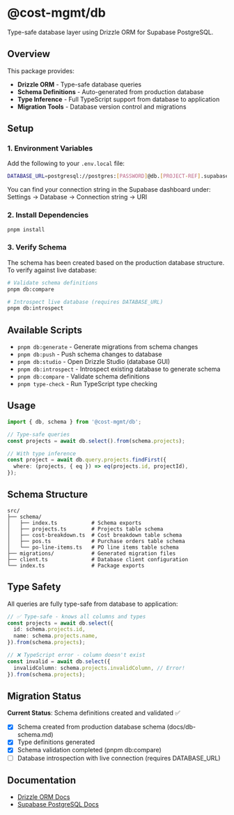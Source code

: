 # @cost-mgmt/db

Type-safe database layer using Drizzle ORM for Supabase PostgreSQL.

## Overview

This package provides:
- **Drizzle ORM** - Type-safe database queries
- **Schema Definitions** - Auto-generated from production database
- **Type Inference** - Full TypeScript support from database to application
- **Migration Tools** - Database version control and migrations

## Setup

### 1. Environment Variables

Add the following to your `.env.local` file:

```bash
DATABASE_URL=postgresql://postgres:[PASSWORD]@db.[PROJECT-REF].supabase.co:5432/postgres
```

You can find your connection string in the Supabase dashboard under:
Settings → Database → Connection string → URI

### 2. Install Dependencies

```bash
pnpm install
```

### 3. Verify Schema

The schema has been created based on the production database structure.
To verify against live database:

```bash
# Validate schema definitions
pnpm db:compare

# Introspect live database (requires DATABASE_URL)
pnpm db:introspect
```

## Available Scripts

- `pnpm db:generate` - Generate migrations from schema changes
- `pnpm db:push` - Push schema changes to database
- `pnpm db:studio` - Open Drizzle Studio (database GUI)
- `pnpm db:introspect` - Introspect existing database to generate schema
- `pnpm db:compare` - Validate schema definitions
- `pnpm type-check` - Run TypeScript type checking

## Usage

```typescript
import { db, schema } from '@cost-mgmt/db';

// Type-safe queries
const projects = await db.select().from(schema.projects);

// With type inference
const project = await db.query.projects.findFirst({
  where: (projects, { eq }) => eq(projects.id, projectId),
});
```

## Schema Structure

```
src/
├── schema/
│   ├── index.ts           # Schema exports
│   ├── projects.ts        # Projects table schema
│   ├── cost-breakdown.ts  # Cost breakdown table schema
│   ├── pos.ts             # Purchase orders table schema
│   └── po-line-items.ts   # PO line items table schema
├── migrations/            # Generated migration files
├── client.ts              # Database client configuration
└── index.ts               # Package exports
```

## Type Safety

All queries are fully type-safe from database to application:

```typescript
// ✅ Type-safe - knows all columns and types
const projects = await db.select({
  id: schema.projects.id,
  name: schema.projects.name,
}).from(schema.projects);

// ❌ TypeScript error - column doesn't exist
const invalid = await db.select({
  invalidColumn: schema.projects.invalidColumn, // Error!
}).from(schema.projects);
```

## Migration Status

**Current Status**: Schema definitions created and validated ✅

- [x] Schema created from production database schema (docs/db-schema.md)
- [x] Type definitions generated
- [x] Schema validation completed (pnpm db:compare)
- [ ] Database introspection with live connection (requires DATABASE_URL)

## Documentation

- [Drizzle ORM Docs](https://orm.drizzle.team/)
- [Supabase PostgreSQL Docs](https://supabase.com/docs/guides/database)
